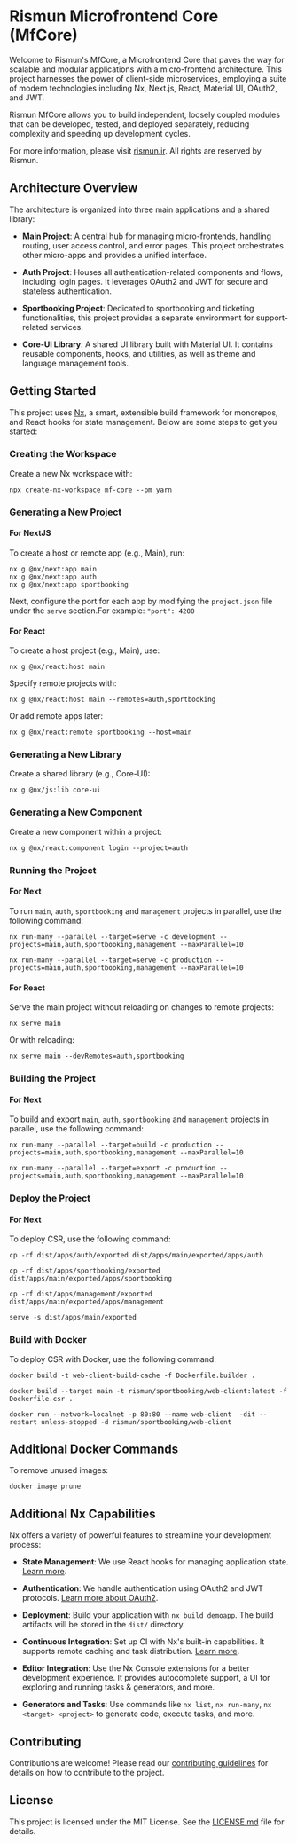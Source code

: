 # Rismun Microfrontend Core (MfCore)

Welcome to Rismun's MfCore, a Microfrontend Core that paves the way for scalable and modular applications with a micro-frontend architecture. This project harnesses the power of client-side microservices, employing a suite of modern technologies including Nx, Next.js, React, Material UI, OAuth2, and JWT.

Rismun MfCore allows you to build independent, loosely coupled modules that can be developed, tested, and deployed separately, reducing complexity and speeding up development cycles.

For more information, please visit [rismun.ir](https://rismun.ir). All rights are reserved by Rismun.

## Architecture Overview

The architecture is organized into three main applications and a shared library:

- **Main Project**: A central hub for managing micro-frontends, handling routing, user access control, and error pages. This project orchestrates other micro-apps and provides a unified interface.

- **Auth Project**: Houses all authentication-related components and flows, including login pages. It leverages OAuth2 and JWT for secure and stateless authentication.

- **Sportbooking Project**: Dedicated to sportbooking and ticketing functionalities, this project provides a separate environment for support-related services.

- **Core-UI Library**: A shared UI library built with Material UI. It contains reusable components, hooks, and utilities, as well as theme and language management tools.

## Getting Started

This project uses [Nx](https://nx.dev), a smart, extensible build framework for monorepos, and React hooks for state management. Below are some steps to get you started:

### Creating the Workspace

Create a new Nx workspace with:

```
npx create-nx-workspace mf-core --pm yarn
```

### Generating a New Project

#### For NextJS

To create a host or remote app (e.g., Main), run:

```
nx g @nx/next:app main
nx g @nx/next:app auth
nx g @nx/next:app sportbooking
```

Next, configure the port for each app by modifying the `project.json` file under the `serve` section.For example: `"port": 4200`


#### For React

To create a host project (e.g., Main), use:

```
nx g @nx/react:host main
```

Specify remote projects with:

```
nx g @nx/react:host main --remotes=auth,sportbooking
```

Or add remote apps later:

```
nx g @nx/react:remote sportbooking --host=main
```

### Generating a New Library

Create a shared library (e.g., Core-UI):

```
nx g @nx/js:lib core-ui
```

### Generating a New Component

Create a new component within a project:

```
nx g @nx/react:component login --project=auth
```

### Running the Project

#### For Next
To run `main`, `auth`, `sportbooking` and `management` projects in parallel, use the following command:

```
nx run-many --parallel --target=serve -c development --projects=main,auth,sportbooking,management --maxParallel=10
```
```
nx run-many --parallel --target=serve -c production --projects=main,auth,sportbooking,management --maxParallel=10
```

#### For React

Serve the main project without reloading on changes to remote projects:

```
nx serve main
```

Or with reloading:

```
nx serve main --devRemotes=auth,sportbooking
```


### Building the Project

#### For Next
To build and export `main`, `auth`, `sportbooking` and `management` projects in parallel, use the following command:

```
nx run-many --parallel --target=build -c production --projects=main,auth,sportbooking,management --maxParallel=10
```
```
nx run-many --parallel --target=export -c production --projects=main,auth,sportbooking,management --maxParallel=10
```

### Deploy the Project
#### For Next
To deploy CSR, use the following command:

```
cp -rf dist/apps/auth/exported dist/apps/main/exported/apps/auth
```
```
cp -rf dist/apps/sportbooking/exported dist/apps/main/exported/apps/sportbooking
```
```
cp -rf dist/apps/management/exported dist/apps/main/exported/apps/management
```
```
serve -s dist/apps/main/exported
```

### Build with Docker
To deploy CSR with Docker, use the following command:
```
docker build -t web-client-build-cache -f Dockerfile.builder .
```
```
docker build --target main -t rismun/sportbooking/web-client:latest -f Dockerfile.csr .
```
```
docker run --network=localnet -p 80:80 --name web-client  -dit --restart unless-stopped -d rismun/sportbooking/web-client
```

## Additional Docker Commands

To remove unused images:
```
docker image prune
```

## Additional Nx Capabilities

Nx offers a variety of powerful features to streamline your development process:

- **State Management**: We use React hooks for managing application state. [Learn more](https://reactjs.org/docs/hooks-intro.html).

- **Authentication**: We handle authentication using OAuth2 and JWT protocols. [Learn more about OAuth2](https://oauth.net/2/).

- **Deployment**: Build your application with `nx build demoapp`. The build artifacts will be stored in the `dist/` directory.

- **Continuous Integration**: Set up CI with Nx's built-in capabilities. It supports remote caching and task distribution. [Learn more](https://nx.dev/recipes/ci).

- **Editor Integration**: Use the Nx Console extensions for a better development experience. It provides autocomplete support, a UI for exploring and running tasks & generators, and more.

- **Generators and Tasks**: Use commands like `nx list`, `nx run-many`, `nx <target> <project>` to generate code, execute tasks, and more.

## Contributing

Contributions are welcome! Please read our [contributing guidelines](CONTRIBUTING.md) for details on how to contribute to the project.

## License

This project is licensed under the MIT License. See the [LICENSE.md](LICENSE.md) file for details.
